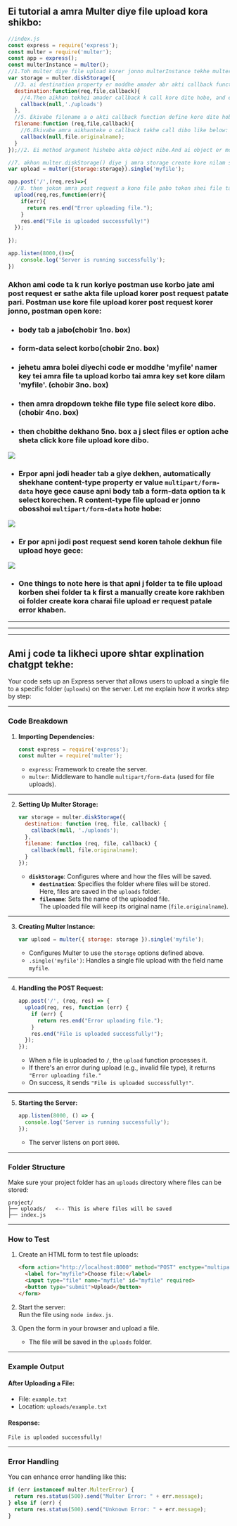 ## Ei tutorial a amra Multer diye file upload kora shikbo:


```javascript
//index.js 
const express = require('express');
const multer = require('multer');
const app = express();
const multerInstance = multer();
//1.Toh multer diye file upload korer jonno multerInstance tekhe multerInstance.diskStorage() method k use korte hobe.
var storage = multer.diskStorage({
  //3. ai destination property er moddhe amader abr akti callback function define kore dite hobe jta 3ta parameter nibhe:request,file & callback function.
  destination:function(req,file,callback){
    //4.Then aikhan tekhei amader callback k call kore dite hobe, and ei callback er argument hishebe amader first parameter null and 2nd parameter a amra file ta k j path a upload korte cacci sheta diye dite hobe.
    callback(null,'./uploads')
  },
  //5. Ekivabe filename a o akti callback function define kore dite hobe jta o 3ta parameter nibhe:request,file & callback function.
  filename:function (req,file,callback){
    //6.Ekivabe amra aikhanteke o callback takhe call dibo like below:
    callback(null,file.originalname);
  }
});//2. Ei method argument hishebe akta object nibe.And ai object er moddhe amader 2ta property define kore dte hobe 'destination' & 'filename', jmn ta aikhane kore dewa ace.

//7. akhon multer.diskStorage() diye j amra storage create kore nilam shei storage k aikhane initiate kore nite hobe like below:
var upload = multer({storage:storage}).single('myfile');

app.post('/',(req,res)=>{
  //8. then jokon amra post request a kono file pabo tokon shei file ta multer diye j 'upload' make kore niyechi sheta k niche dekhano example er moto kore call korte hobe:
  upload(req,res,function(err){
    if(err){
      return res.end("Error uploading file.");
    }
    res.end("File is uploaded successfully!")
  });
  
}); 

app.listen(8000,()=>{
    console.log('Server is running successfully');
})
```
### Akhon ami code ta k run koriye postman use korbo jate ami post request er sathe akta file upload korer post request patate pari. Postman use kore file upload korer post request korer jonno, postman open kore:
- ### body tab a jabo(chobir 1no. box)
- ### form-data select korbo(chobir 2no. box)
- ### jehetu amra bolei diyechi code er moddhe 'myfile' namer key tei amra file ta upload korbo tai amra key set kore dilam 'myfile'. (chobir 3no. box)
- ### then amra dropdown tekhe file type file select kore dibo.(chobir 4no. box)
- ### then chobithe dekhano 5no. box  a j slect files er option ache sheta click kore file upload kore dibo.
![](./images/1.png)
- ### Erpor apni jodi header tab a giye dekhen, automatically shekhane content-type property er value `multipart/form-data` hoye gece cause apni body tab a form-data option ta k select korechen. R content-type file upload er jonno obosshoi `multipart/form-data` hote hobe:
![](./images/2.png)

- ### Er por apni jodi post request send koren tahole dekhun file upload hoye gece:
![](./images/3.png)
- ### One things to note here is that apni j folder ta te file upload korben shei folder ta k first a manually create kore rakhben oi folder create kora charai file upload er request patale error khaben.

---
***
___
## Ami j code ta likheci upore shtar explination chatgpt tekhe:

Your code sets up an Express server that allows users to upload a single file to a specific folder (`uploads`) on the server. Let me explain how it works step by step:

---

### **Code Breakdown**

1. **Importing Dependencies:**
   ```javascript
   const express = require('express');
   const multer = require('multer');
   ```
   - `express`: Framework to create the server.
   - `multer`: Middleware to handle `multipart/form-data` (used for file uploads).

---

2. **Setting Up Multer Storage:**
   ```javascript
   var storage = multer.diskStorage({
     destination: function (req, file, callback) {
       callback(null, './uploads');
     },
     filename: function (req, file, callback) {
       callback(null, file.originalname);
     }
   });
   ```
   - **`diskStorage`**: Configures where and how the files will be saved.
     - **`destination`**: Specifies the folder where files will be stored.  
       Here, files are saved in the `uploads` folder.
     - **`filename`**: Sets the name of the uploaded file.  
       The uploaded file will keep its original name (`file.originalname`).

---

3. **Creating Multer Instance:**
   ```javascript
   var upload = multer({ storage: storage }).single('myfile');
   ```
   - Configures Multer to use the `storage` options defined above.
   - `.single('myfile')`: Handles a single file upload with the field name `myfile`.

---

4. **Handling the POST Request:**
   ```javascript
   app.post('/', (req, res) => {
     upload(req, res, function (err) {
       if (err) {
         return res.end("Error uploading file.");
       }
       res.end("File is uploaded successfully!");
     });
   });
   ```
   - When a file is uploaded to `/`, the `upload` function processes it.
   - If there's an error during upload (e.g., invalid file type), it returns `"Error uploading file."`
   - On success, it sends `"File is uploaded successfully!"`.

---

5. **Starting the Server:**
   ```javascript
   app.listen(8000, () => {
     console.log('Server is running successfully');
   });
   ```
   - The server listens on port `8000`.

---

### **Folder Structure**
Make sure your project folder has an `uploads` directory where files can be stored:
```
project/
├── uploads/   <-- This is where files will be saved
├── index.js
```

---

### **How to Test**
1. Create an HTML form to test file uploads:
   ```html
   <form action="http://localhost:8000" method="POST" enctype="multipart/form-data">
     <label for="myfile">Choose file:</label>
     <input type="file" name="myfile" id="myfile" required>
     <button type="submit">Upload</button>
   </form>
   ```

2. Start the server:  
   Run the file using `node index.js`.

3. Open the form in your browser and upload a file.  
   - The file will be saved in the `uploads` folder.

---

### **Example Output**
#### After Uploading a File:
- File: `example.txt`
- Location: `uploads/example.txt`

#### Response:
```
File is uploaded successfully!
```

---

### **Error Handling**
You can enhance error handling like this:
```javascript
if (err instanceof multer.MulterError) {
  return res.status(500).send("Multer Error: " + err.message);
} else if (err) {
  return res.status(500).send("Unknown Error: " + err.message);
}
```



